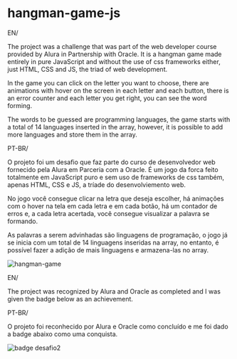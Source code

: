 # hangman-game-js

EN/

The project was a challenge that was part of the web developer course provided by Alura in Partnership with Oracle. It is a hangman game made entirely in pure JavaScript and without the use of css frameworks either, just HTML, CSS and JS, the triad of web development.  

In the game you can click on the letter you want to choose, there are animations with hover on the screen in each letter and each button, there is an error counter and each letter you get right, you can see the word forming.

The words to be guessed are programming languages, the game starts with a total of 14 languages inserted in the array, however, it is possible to add more languages and store them in the array. 

PT-BR/

O projeto foi um desafio que faz parte do curso de desenvolvedor web fornecido pela Alura em Parceria com a Oracle. É um jogo da forca feito totalmente em JavaScript puro e sem uso de frameworks de css também, apenas HTML, CSS e JS, a tríade do desenvolviemento web.

No jogo você consegue clicar na letra que deseja escolher, há animações com o hover na tela em cada letra e em cada botão, há um contador de erros e, a cada letra acertada, você consegue visualizar a palavra se formando.

As palavras a serem advinhadas são linguagens de programação, o jogo já se inicia com um total de 14 linguagens inseridas na array, no entanto, é possível fazer a adição de mais linguagens e armazena-las no array.

![hangman-game](https://user-images.githubusercontent.com/70165034/190170086-5454e32d-9b7d-48fd-a05c-c446cae45810.png)


EN/

The project was recognized by Alura and Oracle as completed and I was given the badge below as an achievement.

PT-BR/

O projeto foi reconhecido por Alura e Oracle como concluído e me foi dado a badge abaixo como uma conquista.

![badge desafio2](https://user-images.githubusercontent.com/70165034/190185804-3baf07e7-9800-4592-b7ed-7f6752049f15.png)
